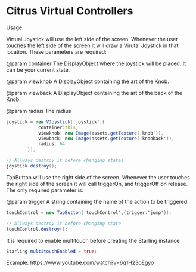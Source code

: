 Citrus Virtual Controllers
==========================

Usage:

Virtual Joystick will use the left side of the screen. Whenever the user touches the left side of the screen it will draw a Virutal Joystick in that location.
These parameters are required:

@param container The DisplayObject where the joystick will be placed. It can be your current state. 

@param viewknob A DisplayObject containing the art of the Knob. 

@param viewback A DisplayObject containing the art of the back of the Knob. 

@param radius The radius 

```actionscript
joystick = new VJoystick('joystick',{
            container:this,
            viewknob: new Image(assets.getTexture('knob')),
            viewback: new Image(assets.getTexture('knobback')),
            radius: 64
        });

// Allways destroy it before changing states
joystick.destroy();
```

TapButton will use the right side of the screen. Whenever the user touches the right side of the screen it will call triggerOn, and triggerOff on release. 
The only required parameter is:

@param trigger A string containing the name of the action to be triggered. 

```actionscript
touchControl = new TapButton('touchControl',{trigger:'jump'});

// Allways destroy it before changing state
touchControl.destroy();
```

It is required to enable multitouch before creating the Starling instance

```actionscript
Starling.multitouchEnabled = true;
```

Example: https://www.youtube.com/watch?v=6q1H23oEgyo